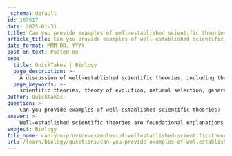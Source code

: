 ```yaml
---
_schema: default
id: 167517
date: 2025-01-31
title: Can you provide examples of well-established scientific theories?
article_title: Can you provide examples of well-established scientific theories?
date_format: MMM DD, YYYY
post_on_text: Posted on
seo:
  title: QuickTakes | Biology
  page_description: >-
    A discussion of well-established scientific theories, including the theory of evolution by natural selection, general relativity, and quantum theory, illustrating the importance of empirical evidence in science.
  page_keywords: >-
    scientific theories, theory of evolution, natural selection, general relativity, gravity, quantum theory, atomic theory, plate tectonics, germ theory, heliocentric theory, empirical evidence, scientific process
author: QuickTakes
question: >-
    Can you provide examples of well-established scientific theories?
answer: >-
    Well-established scientific theories are foundational explanations in various fields of science, supported by extensive evidence and experimentation. Here are some prominent examples:\n\n1. **Theory of Evolution by Natural Selection**: This theory, proposed by Charles Darwin, explains how species evolve over time through the process of natural selection, where individuals with advantageous traits are more likely to survive and reproduce.\n\n2. **Theory of General Relativity**: Formulated by Albert Einstein, this theory describes gravity as the curvature of spacetime caused by mass and energy. It has been confirmed through numerous experiments and observations, such as the bending of light around massive objects.\n\n3. **Quantum Theory**: This theory provides a framework for understanding the behavior of matter and energy at the atomic and subatomic levels. It has led to significant advancements in technology, including semiconductors and lasers.\n\n4. **Atomic Theory**: This theory posits that matter is composed of atoms, which are the fundamental building blocks of all substances. It explains the properties of matter and the interactions between different elements.\n\n5. **Plate Tectonics Theory**: This geological theory explains the movement of the Earth's lithospheric plates and accounts for phenomena such as earthquakes, volcanic activity, and the formation of mountain ranges.\n\n6. **Germ Theory of Disease**: This theory states that many diseases are caused by microorganisms. It revolutionized medicine and led to the development of antibiotics and improved hygiene practices.\n\n7. **Heliocentric Theory**: Proposed by Nicolaus Copernicus, this theory posits that the Earth and other planets revolve around the Sun, fundamentally changing our understanding of the solar system.\n\nThese theories exemplify the rigorous scientific process, where hypotheses are tested and refined based on empirical evidence, leading to well-substantiated explanations of natural phenomena.
subject: Biology
file_name: can-you-provide-examples-of-wellestablished-scientific-theories.md
url: /learn/biology/questions/can-you-provide-examples-of-wellestablished-scientific-theories
---
```


&nbsp;